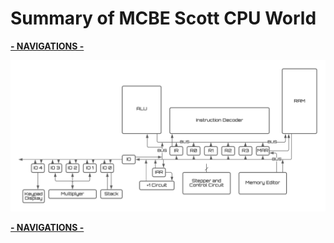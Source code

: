 # Summary of MCBE Scott CPU World

[__- NAVIGATIONS -__](/Documents/navigations.md)

![flow chart](/Documents/images/image_006.png)

[__- NAVIGATIONS -__](/Documents/navigations.md)
